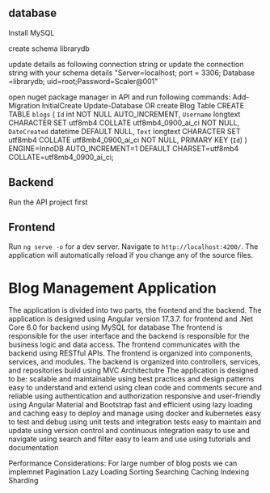 
## database

Install MySQL

create schema librarydb

update details as following connection string or update the connection string with your schema details
"Server=localhost; port = 3306;  Database =librarydb; uid=root;Password=Scaler@001"

open nuget package manager in API and run following commands:
Add-Migration InitialCreate
Update-Database
                OR create Blog Table
CREATE TABLE `blogs` (
  `Id` int NOT NULL AUTO_INCREMENT,
  `Username` longtext CHARACTER SET utf8mb4 COLLATE utf8mb4_0900_ai_ci NOT NULL,
  `DateCreated` datetime DEFAULT NULL,
  `Text` longtext CHARACTER SET utf8mb4 COLLATE utf8mb4_0900_ai_ci NOT NULL,
  PRIMARY KEY (`Id`)
) ENGINE=InnoDB AUTO_INCREMENT=1 DEFAULT CHARSET=utf8mb4 COLLATE=utf8mb4_0900_ai_ci;

## Backend

Run the API project first

## Frontend

Run `ng serve -o` for a dev server. Navigate to `http://localhost:4200/`. The application will automatically reload if you change any of the source files.

# Blog Management Application
The application is divided into two parts, the frontend and the backend. 
The application is designed using Angular version 17.3.7. for frontend and .Net Core 6.0 for backend using MySQL for database
The frontend is responsible for the user interface and the backend is responsible for the business logic and data access. 
The frontend communicates with the backend using RESTful APIs. 
The frontend is organized into components, services, and modules. 
The backend is organized into controllers, services, and repositories build using MVC Architectutre
The application is designed to be: 
        scalable and maintainable using best practices and design patterns
        easy to understand and extend using clean code and comments
        secure and reliable using authentication and authorization
        responsive and user-friendly using Angular Material and Bootstrap
        fast and efficient using lazy loading and caching
        easy to deploy and manage using docker and kubernetes
        easy to test and debug using unit tests and integration tests
        easy to maintain and update using version control and continuous integration
        easy to use and navigate using search and filter
        easy to learn and use using tutorials and documentation

Performance Considerations:
For large number of blog posts we can implemnet
        Pagination
        Lazy Loading
        Sorting
        Searching
        Caching
        Indexing
        Sharding
